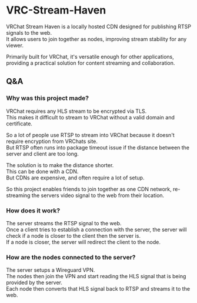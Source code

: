 # VRC-Stream-Haven

VRChat Stream Haven is a locally hosted CDN designed for publishing RTSP signals to the web. </br>
It allows users to join together as nodes, improving stream stability for any viewer. </br>

Primarily built for VRChat, it's versatile enough for other applications, providing a practical solution for content
streaming and collaboration.

## Q&A

### Why was this project made?

VRChat requires any HLS stream to be encrypted via TLS. </br>
This makes it difficult to stream to VRChat without a valid domain and certificate. </br>

So a lot of people use RTSP to stream into VRChat because it doesn't require encryption from VRChats site. </br>
But RTSP often runs into package timeout issue if the distance between the server and client are too long. </br>

The solution is to make the distance shorter. </br>
This can be done with a CDN. </br>
But CDNs are expensive, and often require a lot of setup. </br>

So this project enables friends to join together as one CDN network, re-streaming the servers video signal to the web
from their location. </br>

### How does it work?

The server streams the RTSP signal to the web. </br>
Once a client tries to establish a connection with the server, the server will check if a node is closer to the client
then the server is. </br>
If a node is closer, the server will redirect the client to the node. </br>

### How are the nodes connected to the server?

The server setups a Wireguard VPN. </br>
The nodes then join the VPN and start reading the HLS signal that is being provided by the server. </br>
Each node then converts that HLS signal back to RTSP and streams it to the web. </br>